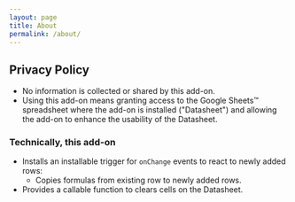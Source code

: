 ```yaml
---
layout: page
title: About
permalink: /about/
---
```


## Privacy Policy
- No information is collected or shared by this add-on.
- Using this add-on means granting access to the Google Sheets™ spreadsheet where the add-on is installed ("Datasheet") and allowing the add-on to enhance the usability of the Datasheet.

### Technically, this add-on
- Installs an installable trigger for `onChange` events to react to newly added rows:
    - Copies formulas from existing row to newly added rows.
- Provides a callable function to clears cells on the Datasheet.